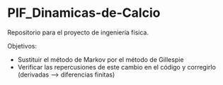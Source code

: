 # PIF_Dinamicas-de-Calcio
Repositorio para el proyecto de ingeniería física.

Objetivos:
  - Sustituir el método de Markov por el método de Gillespie
  - Verificar las repercusiones de este cambio en el código y corregirlo (derivadas --> diferencias finitas)
